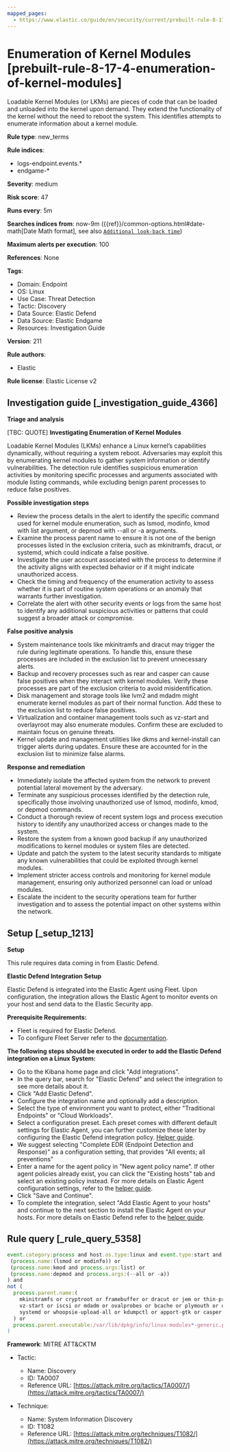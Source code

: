 ```yaml
---
mapped_pages:
  - https://www.elastic.co/guide/en/security/current/prebuilt-rule-8-17-4-enumeration-of-kernel-modules.html
---
```


# Enumeration of Kernel Modules [prebuilt-rule-8-17-4-enumeration-of-kernel-modules]

Loadable Kernel Modules (or LKMs) are pieces of code that can be loaded and unloaded into the kernel upon demand. They extend the functionality of the kernel without the need to reboot the system. This identifies attempts to enumerate information about a kernel module.

**Rule type**: new_terms

**Rule indices**:

* logs-endpoint.events.*
* endgame-*

**Severity**: medium

**Risk score**: 47

**Runs every**: 5m

**Searches indices from**: now-9m ({{ref}}/common-options.html#date-math[Date Math format], see also [`Additional look-back time`](docs-content://solutions/security/detect-and-alert/create-detection-rule.md#rule-schedule))

**Maximum alerts per execution**: 100

**References**: None

**Tags**:

* Domain: Endpoint
* OS: Linux
* Use Case: Threat Detection
* Tactic: Discovery
* Data Source: Elastic Defend
* Data Source: Elastic Endgame
* Resources: Investigation Guide

**Version**: 211

**Rule authors**:

* Elastic

**Rule license**: Elastic License v2

## Investigation guide [_investigation_guide_4366]

**Triage and analysis**

[TBC: QUOTE]
**Investigating Enumeration of Kernel Modules**

Loadable Kernel Modules (LKMs) enhance a Linux kernel’s capabilities dynamically, without requiring a system reboot. Adversaries may exploit this by enumerating kernel modules to gather system information or identify vulnerabilities. The detection rule identifies suspicious enumeration activities by monitoring specific processes and arguments associated with module listing commands, while excluding benign parent processes to reduce false positives.

**Possible investigation steps**

* Review the process details in the alert to identify the specific command used for kernel module enumeration, such as lsmod, modinfo, kmod with list argument, or depmod with --all or -a arguments.
* Examine the process parent name to ensure it is not one of the benign processes listed in the exclusion criteria, such as mkinitramfs, dracut, or systemd, which could indicate a false positive.
* Investigate the user account associated with the process to determine if the activity aligns with expected behavior or if it might indicate unauthorized access.
* Check the timing and frequency of the enumeration activity to assess whether it is part of routine system operations or an anomaly that warrants further investigation.
* Correlate the alert with other security events or logs from the same host to identify any additional suspicious activities or patterns that could suggest a broader attack or compromise.

**False positive analysis**

* System maintenance tools like mkinitramfs and dracut may trigger the rule during legitimate operations. To handle this, ensure these processes are included in the exclusion list to prevent unnecessary alerts.
* Backup and recovery processes such as rear and casper can cause false positives when they interact with kernel modules. Verify these processes are part of the exclusion criteria to avoid misidentification.
* Disk management and storage tools like lvm2 and mdadm might enumerate kernel modules as part of their normal function. Add these to the exclusion list to reduce false positives.
* Virtualization and container management tools such as vz-start and overlayroot may also enumerate modules. Confirm these are excluded to maintain focus on genuine threats.
* Kernel update and management utilities like dkms and kernel-install can trigger alerts during updates. Ensure these are accounted for in the exclusion list to minimize false alarms.

**Response and remediation**

* Immediately isolate the affected system from the network to prevent potential lateral movement by the adversary.
* Terminate any suspicious processes identified by the detection rule, specifically those involving unauthorized use of lsmod, modinfo, kmod, or depmod commands.
* Conduct a thorough review of recent system logs and process execution history to identify any unauthorized access or changes made to the system.
* Restore the system from a known good backup if any unauthorized modifications to kernel modules or system files are detected.
* Update and patch the system to the latest security standards to mitigate any known vulnerabilities that could be exploited through kernel modules.
* Implement stricter access controls and monitoring for kernel module management, ensuring only authorized personnel can load or unload modules.
* Escalate the incident to the security operations team for further investigation and to assess the potential impact on other systems within the network.


## Setup [_setup_1213]

**Setup**

This rule requires data coming in from Elastic Defend.

**Elastic Defend Integration Setup**

Elastic Defend is integrated into the Elastic Agent using Fleet. Upon configuration, the integration allows the Elastic Agent to monitor events on your host and send data to the Elastic Security app.

**Prerequisite Requirements:**

* Fleet is required for Elastic Defend.
* To configure Fleet Server refer to the [documentation](docs-content://reference/ingestion-tools/fleet/fleet-server.md).

**The following steps should be executed in order to add the Elastic Defend integration on a Linux System:**

* Go to the Kibana home page and click "Add integrations".
* In the query bar, search for "Elastic Defend" and select the integration to see more details about it.
* Click "Add Elastic Defend".
* Configure the integration name and optionally add a description.
* Select the type of environment you want to protect, either "Traditional Endpoints" or "Cloud Workloads".
* Select a configuration preset. Each preset comes with different default settings for Elastic Agent, you can further customize these later by configuring the Elastic Defend integration policy. [Helper guide](docs-content://solutions/security/configure-elastic-defend/configure-an-integration-policy-for-elastic-defend.md).
* We suggest selecting "Complete EDR (Endpoint Detection and Response)" as a configuration setting, that provides "All events; all preventions"
* Enter a name for the agent policy in "New agent policy name". If other agent policies already exist, you can click the "Existing hosts" tab and select an existing policy instead. For more details on Elastic Agent configuration settings, refer to the [helper guide](docs-content://reference/ingestion-tools/fleet/agent-policy.md).
* Click "Save and Continue".
* To complete the integration, select "Add Elastic Agent to your hosts" and continue to the next section to install the Elastic Agent on your hosts. For more details on Elastic Defend refer to the [helper guide](docs-content://solutions/security/configure-elastic-defend/install-elastic-defend.md).


## Rule query [_rule_query_5358]

```js
event.category:process and host.os.type:linux and event.type:start and event.action:(exec or exec_event) and (
 (process.name:(lsmod or modinfo)) or
 (process.name:kmod and process.args:list) or
 (process.name:depmod and process.args:(--all or -a))
) and
not (
  process.parent.name:(
    mkinitramfs or cryptroot or framebuffer or dracut or jem or thin-provisioning-tools or readykernel or lvm2 or
    vz-start or iscsi or mdadm or ovalprobes or bcache or plymouth or dkms or overlayroot or weak-modules or zfs or
    systemd or whoopsie-upload-all or kdumpctl or apport-gtk or casper or rear or kernel-install or newrelic-infra
  ) or
  process.parent.executable:/var/lib/dpkg/info/linux-modules*-generic.post*
)
```

**Framework**: MITRE ATT&CKTM

* Tactic:

    * Name: Discovery
    * ID: TA0007
    * Reference URL: [https://attack.mitre.org/tactics/TA0007/](https://attack.mitre.org/tactics/TA0007/)

* Technique:

    * Name: System Information Discovery
    * ID: T1082
    * Reference URL: [https://attack.mitre.org/techniques/T1082/](https://attack.mitre.org/techniques/T1082/)



